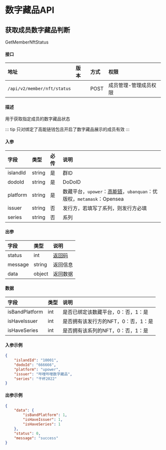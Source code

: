 # 数字藏品API


## 获取成员数字藏品判断

GetMemberNftStatus

#### 接口

|地址|版本|方式|权限|
|:-----|:---------------|:-----|:---------------|
|`/api/v2/member/nft/status`|<Badge type="warning" text="v2" vertical="middle" />|POST|成员管理-管理成员权限|

#### 描述

用于获取指定成员的数字藏品状态

::: tip
只对绑定了高能链钱包且开启了数字藏品展示的成员有效
:::

#### 入参

|字段|类型|必传|说明|
|:---------------|:-----|:-----|:---------------|
|islandId|string|是|群ID|
|dodoId|string|是|DoDoID|
|platform|string|是|数藏平台，`upower`：[高能链](https://img.imdodo.com/dodo/0286c607eb8435235d6525c3f5a621d7.png)，`ubanquan`：优版权，`metamask`：Opensea|
|issuer|string|否|发行方，若填写了系列，则发行方必填|
|series|string|否|系列|

#### 出参

|字段|类型|说明|
|:---------------|:-----|:---------------|
|status|int|[返回码](../start/status.md)|
|message|string|返回信息|
|data|object|返回数据|

#### 数据

|字段|类型|说明|
|:---------------|:-----|:---------------|
|isBandPlatform|int|是否已绑定该数藏平台，0：否，1：是|
|isHaveIssuer|int|是否拥有该发行方的NFT，0：否，1：是|
|isHaveSeries|int|是否拥有该系列的NFT，0：否，1：是|

#### 入参示例

```json
{
    "islandId": "10001",
    "dodoId": "666666",
    "platform": "upower",
    "issuer": "哔哩哔哩数字藏品",
    "series": "干杯2022"
}
```

#### 出参示例

```json
{
    "data": {
        "isBandPlatform": 1,
        "isHaveIssuer": 1,
        "isHaveSeries": 1
    },
    "status": 0,
    "message": "success"
}
```